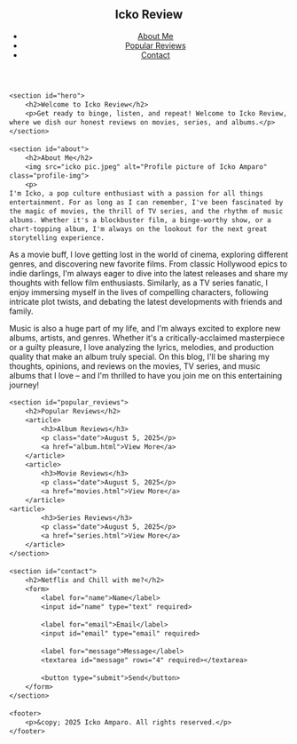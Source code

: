 <!DOCTYPE html>
<html lang="en">


<head>
    <meta charset="UTF-8">
    <meta name="viewport" content="width=device-width, initial-scale=1.0">
    <title>Icko Review</title>
    <link rel="stylesheet" href="styles.css">
</head>
<body>
    <header>
        <nav>
            <h1>Icko Review</h1>
            <ul>
                <li><a href="#about">About Me</a></li>
                <li><a href="#popular_reviews">Popular Reviews</a></li>
                <li><a href="#contact">Contact</a></li>
            </ul>
        </nav>
    </header>

    <section id="hero">
        <h2>Welcome to Icko Review</h2>
        <p>Get ready to binge, listen, and repeat! Welcome to Icko Review, where we dish our honest reviews on movies, series, and albums.</p>
    </section>

    <section id="about">
        <h2>About Me</h2>
        <img src="icko pic.jpeg" alt="Profile picture of Icko Amparo" class="profile-img">
        <p>
	I'm Icko, a pop culture enthusiast with a passion for all things entertainment. For as long as I can remember, I've been fascinated by the magic of movies, the thrill of TV series, and the rhythm of music albums. Whether it's a blockbuster film, a binge-worthy show, or a chart-topping album, I'm always on the lookout for the next great storytelling experience.

As a movie buff, I love getting lost in the world of cinema, exploring different genres, and discovering new favorite films. From classic Hollywood epics to indie darlings, I'm always eager to dive into the latest releases and share my thoughts with fellow film enthusiasts. Similarly, as a TV series fanatic, I enjoy immersing myself in the lives of compelling characters, following intricate plot twists, and debating the latest developments with friends and family.

Music is also a huge part of my life, and I'm always excited to explore new albums, artists, and genres. Whether it's a critically-acclaimed masterpiece or a guilty pleasure, I love analyzing the lyrics, melodies, and production quality that make an album truly special. On this blog, I'll be sharing my thoughts, opinions, and reviews on the movies, TV series, and music albums that I love – and I'm thrilled to have you join me on this entertaining journey!
	</p>
    </section>

    <section id="popular_reviews">
        <h2>Popular Reviews</h2>
        <article>
            <h3>Album Reviews</h3>
            <p class="date">August 5, 2025</p>
            <a href="album.html">View More</a>
        </article>
        <article>
            <h3>Movie Reviews</h3>
            <p class="date">August 5, 2025</p>
            <a href="movies.html">View More</a>
        </article>
	<article>
            <h3>Series Reviews</h3>
            <p class="date">August 5, 2025</p>
            <a href="series.html">View More</a>
        </article>
    </section>

    <section id="contact">
        <h2>Netflix and Chill with me?</h2>
        <form>
            <label for="name">Name</label>
            <input id="name" type="text" required>

            <label for="email">Email</label>
            <input id="email" type="email" required>

            <label for="message">Message</label>
            <textarea id="message" rows="4" required></textarea>

            <button type="submit">Send</button>
        </form>
    </section>

    <footer>
        <p>&copy; 2025 Icko Amparo. All rights reserved.</p>
    </footer>
</body>
</html>
